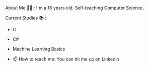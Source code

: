 

About Me 👨‍💻 : I'm a 16 years old. Self-teaching Computer Science.


Current Studies 📚 : 
- C
- C#
- Machine Learning Basics

- 📫 How to reach me: You can hit me up on Linkedin 


